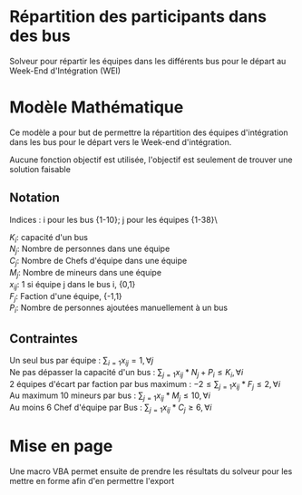 # Répartition des participants dans des bus
Solveur pour répartir les équipes dans les différents bus pour le départ au Week-End d'Intégration (WEI)

# Modèle Mathématique 

Ce modèle a pour but de permettre la répartition des équipes d'intégration dans les bus pour le départ vers le Week-end d'intégration. 

Aucune fonction objectif est utilisée, l'objectif est seulement de trouver une solution faisable

## Notation

Indices : i pour les bus {1-10}; j pour les équipes {1-38}\\

$K_i :$ capacité d'un bus <br>
$N_j :$ Nombre de personnes dans une équipe<br>
$C_j :$ Nombre de Chefs d'équipe dans une équipe<br>
$M_j :$ Nombre de mineurs dans une équipe<br>
$x_{ij} :$ 1 si équipe j dans le bus i, {0,1}<br>
$F_j :$ Faction d'une équipe, {-1,1}<br>
$P_i :$ Nombre de personnes ajoutées manuellement à un bus <br>

## Contraintes
Un seul bus par équipe : $\sum_{i=1}x_{ij} = 1, \forall j$ <br>
Ne pas dépasser la capacité d'un bus : 
    $\sum_{j=1} x_{ij}*N_j + P_i \leq K_i , \forall i$ <br>
2 équipes d'écart par faction par bus maximum :
   $-2 \leq \sum_{j=1}x_{ij}*F_j \leq 2 , \forall i$  <br>
Au maximum 10 mineurs par bus :
   $\sum_{j=1}x_{ij}*M_j \leq 10 , \forall i$  <br>
Au moins 6 Chef d'équipe par Bus : 
    $\sum_{j=1}x_{ij}*C_j \geq 6 , \forall i$ <br>

# Mise en page
Une macro VBA permet ensuite de prendre les résultats du solveur pour les mettre en forme afin d'en permettre l'export
    

